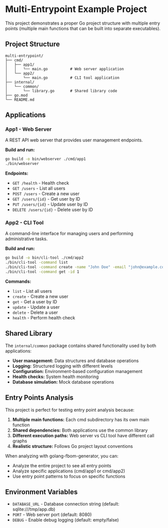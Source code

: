 # Multi-Entrypoint Example Project

This project demonstrates a proper Go project structure with multiple entry points (multiple main functions that can be built into separate executables).

## Project Structure

```
multi-entrypoint/
├── cmd/
│   ├── app1/
│   │   └── main.go          # Web server application
│   └── app2/
│       └── main.go          # CLI tool application
├── internal/
│   └── common/
│       └── library.go       # Shared library code
├── go.mod
└── README.md
```

## Applications

### App1 - Web Server

A REST API web server that provides user management endpoints.

**Build and run:**
```bash
go build -o bin/webserver ./cmd/app1
./bin/webserver
```

**Endpoints:**
- `GET /health` - Health check
- `GET /users` - List all users
- `POST /users` - Create a new user
- `GET /users/{id}` - Get user by ID
- `PUT /users/{id}` - Update user by ID
- `DELETE /users/{id}` - Delete user by ID

### App2 - CLI Tool

A command-line interface for managing users and performing administrative tasks.

**Build and run:**
```bash
go build -o bin/cli-tool ./cmd/app2
./bin/cli-tool -command list
./bin/cli-tool -command create -name "John Doe" -email "john@example.com"
./bin/cli-tool -command get -id 1
```

**Commands:**
- `list` - List all users
- `create` - Create a new user
- `get` - Get a user by ID
- `update` - Update a user
- `delete` - Delete a user
- `health` - Perform health check

## Shared Library

The `internal/common` package contains shared functionality used by both applications:

- **User management:** Data structures and database operations
- **Logging:** Structured logging with different levels
- **Configuration:** Environment-based configuration management
- **Health checks:** System health monitoring
- **Database simulation:** Mock database operations

## Entry Points Analysis

This project is perfect for testing entry point analysis because:

1. **Multiple main functions:** Each cmd subdirectory has its own main function
2. **Shared dependencies:** Both applications use the common library
3. **Different execution paths:** Web server vs CLI tool have different call graphs
4. **Realistic structure:** Follows Go project layout conventions

When analyzing with golang-fbom-generator, you can:
- Analyze the entire project to see all entry points
- Analyze specific applications (cmd/app1 or cmd/app2)
- Use entry point patterns to focus on specific functions

## Environment Variables

- `DATABASE_URL` - Database connection string (default: sqlite:///tmp/app.db)
- `PORT` - Web server port (default: 8080)
- `DEBUG` - Enable debug logging (default: empty/false)
